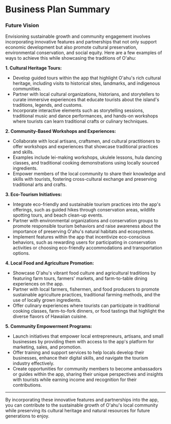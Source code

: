 # Business Plan Summary

### Future Vision

Envisioning sustainable growth and community engagement involves incorporating innovative features and partnerships that not only support economic development but also promote cultural preservation, environmental conservation, and social equity. Here are a few examples of ways to achieve this while showcasing the traditions of O'ahu:

**1. Cultural Heritage Tours:**

- Develop guided tours within the app that highlight O'ahu's rich cultural heritage, including visits to historical sites, landmarks, and indigenous communities.
- Partner with local cultural organizations, historians, and storytellers to curate immersive experiences that educate tourists about the island's traditions, legends, and customs.
- Incorporate interactive elements such as storytelling sessions, traditional music and dance performances, and hands-on workshops where tourists can learn traditional crafts or culinary techniques.

**2. Community-Based Workshops and Experiences:**

- Collaborate with local artisans, craftsmen, and cultural practitioners to offer workshops and experiences that showcase traditional practices and skills.
- Examples include lei-making workshops, ukulele lessons, hula dancing classes, and traditional cooking demonstrations using locally sourced ingredients.
- Empower members of the local community to share their knowledge and skills with tourists, fostering cross-cultural exchange and preserving traditional arts and crafts.

**3. Eco-Tourism Initiatives:**

- Integrate eco-friendly and sustainable tourism practices into the app's offerings, such as guided hikes through conservation areas, wildlife spotting tours, and beach clean-up events.
- Partner with environmental organizations and conservation groups to promote responsible tourism behaviors and raise awareness about the importance of preserving O'ahu's natural habitats and ecosystems.
- Implement features within the app that incentivize eco-conscious behaviors, such as rewarding users for participating in conservation activities or choosing eco-friendly accommodations and transportation options.

**4. Local Food and Agriculture Promotion:**

- Showcase O'ahu's vibrant food culture and agricultural traditions by featuring farm tours, farmers' markets, and farm-to-table dining experiences on the app.
- Partner with local farmers, fishermen, and food producers to promote sustainable agriculture practices, traditional farming methods, and the use of locally grown ingredients.
- Offer culinary experiences where tourists can participate in traditional cooking classes, farm-to-fork dinners, or food tastings that highlight the diverse flavors of Hawaiian cuisine.

**5. Community Empowerment Programs:**

- Launch initiatives that empower local entrepreneurs, artisans, and small businesses by providing them with access to the app's platform for marketing, sales, and promotion.
- Offer training and support services to help locals develop their businesses, enhance their digital skills, and navigate the tourism industry effectively.
- Create opportunities for community members to become ambassadors or guides within the app, sharing their unique perspectives and insights with tourists while earning income and recognition for their contributions.

---

By incorporating these innovative features and partnerships into the app, you can contribute to the sustainable growth of O'ahu's local community while preserving its cultural heritage and natural resources for future generations to enjoy.
